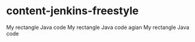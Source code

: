 # content-jenkins-freestyle
My rectangle Java code
My rectangle Java code agian
My rectangle Java code
